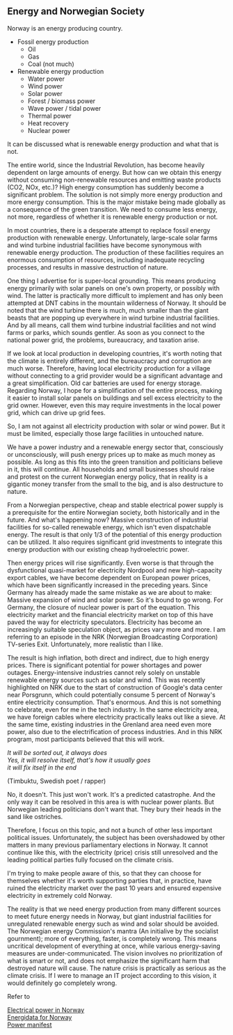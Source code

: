 ## Energy and Norwegian Society

Norway is an energy producing country.
- Fossil energy production
  - Oil
  - Gas
  - Coal (not much)
- Renewable energy production
  - Water power
  - Wind power
  - Solar power
  - Forest / biomass power
  - Wave power / tidal power
  - Thermal power
  - Heat recovery
  - Nuclear power

It can be discussed what is renewable energy production and what that is not.  

The entire world, since the Industrial Revolution, has become heavily dependent on large amounts of energy.
But how can we obtain this energy without consuming non-renewable resources and emitting waste products
(CO2, NOx, etc.)? High energy consumption has suddenly become a significant problem.
The solution is not simply more energy production and more energy consumption. 
This is the major mistake being made globally as a consequence of the green transition.
We need to consume less energy, not more, regardless of whether it is renewable energy production or not.  

In most countries, there is a desperate attempt to replace fossil energy production with renewable energy.
Unfortunately, large-scale solar farms and wind turbine industrial facilities have become synonymous with renewable energy production.
The production of these facilities requires an enormous consumption of resources, 
including inadequate recycling processes, and results in massive destruction of nature. 

One thing I advertise for is super-local grounding. 
This means producing energy primarily with solar panels on one's own property, or possibly with wind.
The latter is practically more difficult to implement and has only been attempted at DNT cabins in the mountain wilderness of Norway.
It should be noted that the wind turbine there is much, 
much smaller than the giant beasts that are popping up everywhere in wind turbine industrial facilities.
And by all means, call them wind turbine industrial facilities and not wind farms or parks, which sounds gentler. 
As soon as you connect to the national power grid, the problems, bureaucracy, and taxation arise.  

If we look at local production in developing countries, it's worth noting that the climate is entirely different, 
and the bureaucracy and corruption are much worse. 
Therefore, having local electricity production for a village without connecting to a grid provider
would be a significant advantage and a great simplification. 
Old car batteries are used for energy storage. 
Regarding Norway, I hope for a simplification of the entire process, 
making it easier to install solar panels on buildings and sell excess electricity to the grid owner. 
However, even this may require investments in the local power grid, which can drive up grid fees.

So, I am not against all electricity production with solar or wind power. 
But it must be limited, especially those large facilities in untouched nature.  

We have a power industry and a renewable energy sector that, consciously or unconsciously,
will push energy prices up to make as much money as possible. 
As long as this fits into the green transition and politicians believe in it, this will continue.
All households and small businesses should raise and protest on the current Norwegian energy policy,
that in reality is a gigantic money transfer from the small to the big, and is also destructure to nature.

From a Norwegian perspective, cheap and stable electrical power supply is a prerequisite for the entire Norwegian society,
both historically and in the future. And what's happening now? 
Massive construction of industrial facilities for so-called renewable energy, which isn't even dispatchable energy.
The result is that only 1/3 of the potential of this energy production can be utilized.
It also requires significant grid investments to integrate this energy production with our existing cheap hydroelectric power.

Then energy prices will rise significantly. Even worse is that through the dysfunctional quasi-market for electricity Nordpool
and new high-capacity export cables, we have become dependent on European power prices, which have been significantly
increased in the preceding years. Since Germany has already made the same mistake as we are about to make: 
Massive expansion of wind and solar power. So it's bound to go wrong. For Germany, the closure of nuclear power is part of the equation. 
This electricity market and the financial electricity market on top of this have paved the way for electricity speculators. 
Electricity has become an increasingly suitable speculation object, as prices vary more and more.
I am referring to an episode in the NRK (Norwegian Broadcasting Corporation) TV-series Exit.
Unfortunately, more realistic than I like.  

The result is high inflation, both direct and indirect, due to high energy prices.
There is significant potential for power shortages and power outages.
Energy-intensive industries cannot rely solely on unstable renewable energy sources such as solar and wind. 
This was recently highlighted on NRK due to the start of construction of Google's data center near Porsgrunn,
which could potentially consume 5 percent of Norway's entire electricity consumption. That's enormous.
And this is not something to celebrate, even for me in the tech industry. 
In the same electricity area, we have foreign cables where electricity practically leaks out like a sieve. 
At the same time, existing industries in the Grenland area need even more power, 
also due to the electrification of process industries. 
And in this NRK program, most participants believed that this will work.  

*It will be sorted out, it always does*  
*Yes, it will resolve itself, that's how it usually goes*  
*it will fix itself in the end*  

(Timbuktu, Swedish poet / rapper)  

No, it doesn't. This just won't work. It's a predicted  catastrophe.
And the only way it can be resolved in this area is with nuclear power plants.
But Norwegian leading politicians don't want that. They bury their heads in the sand like ostriches.

Therefore, I focus on this topic, and not a bunch of other less important political issues. 
Unfortunately, the subject has been overshadowed by other matters in many previous parliamentary elections in Norway. 
It cannot continue like this, with the electricity (price) crisis still unresolved and the leading political parties
fully focused on the climate crisis.  


I'm trying to make people aware of this, so that they can choose for themselves whether it's worth supporting parties that,
in practice, have ruined the electricity market over the past 10 years and ensured expensive electricity in extremely cold Norway.

The reality is that we need energy production from many different sources to meet future energy needs in Norway, 
but giant industrial facilities for unregulated renewable energy such as wind and solar should be avoided. 
The Norwegian energy Commission's mantra (An initialive by the socialist gournment); more of everything, faster,
is completely wrong. 
This means uncritical development of everything at once, 
while various energy-saving measures are under-communicated. 
The vision involves no prioritization of what is smart or not, 
and does not emphasize the significant harm that destroyed nature will cause. 
The nature crisis is practically as serious as the climate crisis. 
If I were to manage an IT project according to this vision, it would definitely go completely wrong.  

Refer to
 
[Electrical power in Norway](elpower_en.md)  
[Energidata for Norway](energydata_en.md)   
[Power manifest](manifest_en.md)

